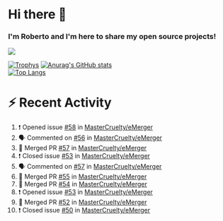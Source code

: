 # Hi there 👋
### I'm Roberto and I'm here to share my open source projects!

<img src="https://komarev.com/ghpvc/?username=mastercruelty&label=Profile views&color=0e75b6"><br>

[![Trophys](https://github-profile-trophy.vercel.app/?username=mastercruelty)](https://github.com/ryo-ma/github-profile-trophy)
[![Anurag's GitHub stats](https://github-readme-stats.vercel.app/api?username=mastercruelty&show_icons=true&theme=tokyonight)](https://github.com/anuraghazra/github-readme-stats)<br>
[![Top Langs](https://github-readme-stats.vercel.app/api/top-langs/?username=mastercruelty&layout=compact&theme=tokyonight)](https://github.com/anuraghazra/github-readme-stats)

# :zap: Recent Activity
<!--START_SECTION:activity-->
1. ❗️ Opened issue [#58](https://github.com/MasterCruelty/eMerger/issues/58) in [MasterCruelty/eMerger](https://github.com/MasterCruelty/eMerger)
2. 🗣 Commented on [#56](https://github.com/MasterCruelty/eMerger/issues/56) in [MasterCruelty/eMerger](https://github.com/MasterCruelty/eMerger)
3. 🎉 Merged PR [#57](https://github.com/MasterCruelty/eMerger/pull/57) in [MasterCruelty/eMerger](https://github.com/MasterCruelty/eMerger)
4. ❗️ Closed issue [#53](https://github.com/MasterCruelty/eMerger/issues/53) in [MasterCruelty/eMerger](https://github.com/MasterCruelty/eMerger)
5. 🗣 Commented on [#57](https://github.com/MasterCruelty/eMerger/issues/57) in [MasterCruelty/eMerger](https://github.com/MasterCruelty/eMerger)
6. 🎉 Merged PR [#55](https://github.com/MasterCruelty/eMerger/pull/55) in [MasterCruelty/eMerger](https://github.com/MasterCruelty/eMerger)
7. 🎉 Merged PR [#54](https://github.com/MasterCruelty/eMerger/pull/54) in [MasterCruelty/eMerger](https://github.com/MasterCruelty/eMerger)
8. ❗️ Opened issue [#53](https://github.com/MasterCruelty/eMerger/issues/53) in [MasterCruelty/eMerger](https://github.com/MasterCruelty/eMerger)
9. 🎉 Merged PR [#52](https://github.com/MasterCruelty/eMerger/pull/52) in [MasterCruelty/eMerger](https://github.com/MasterCruelty/eMerger)
10. ❗️ Closed issue [#50](https://github.com/MasterCruelty/eMerger/issues/50) in [MasterCruelty/eMerger](https://github.com/MasterCruelty/eMerger)
<!--END_SECTION:activity-->
